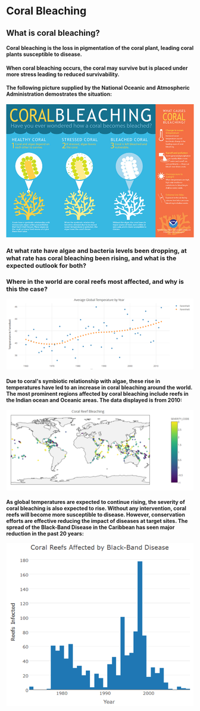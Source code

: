 # **Coral Bleaching**

## **What is coral bleaching?**
#### Coral bleaching is the loss in pigmentation of the coral plant, leading coral plants susceptible to disease.
#### When coral bleaching occurs, the coral may survive but is placed under more stress leading to reduced survivability.

#### The following picture supplied by the National Oceanic and Atmospheric Administration demostrates the situation:

![noaa](imgs/noaa_diagram.jpg)

### **At what rate have algae and bacteria levels been dropping, at what rate has coral bleaching been rising, and what is the expected outlook for both?**
### **Where in the world are coral reefs most affected, and why is this the case?**

![temp_2010](imgs/ave_temp_2010.png)

#### Due to coral's symbiotic relationship with algae, these rise in temperatures have led to an increase in coral bleaching around the world. The most prominent regions affected by coral bleaching include reefs in the Indian ocean and Oceanic areas. The data displayed is from 2010:

![reefs_2010](imgs/bleaching_2010.png)

#### As global temperatures are expected to continue rising, the severity of coral bleaching is also expected to rise.  Without any intervention, coral reefs will become more susceptible to disease.  However, conservation efforts are effective reducing the impact of diseases at target sites.  The spread of the Black-Band Disease in the Caribbean has seen major reduction in the past 20 years:

![black_band](imgs/black_band.png)



